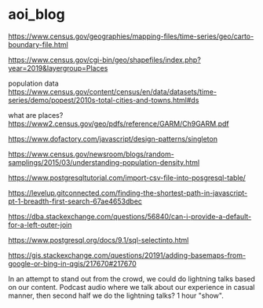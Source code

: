# aoi_blog

https://www.census.gov/geographies/mapping-files/time-series/geo/carto-boundary-file.html

https://www.census.gov/cgi-bin/geo/shapefiles/index.php?year=2019&layergroup=Places

population data
https://www.census.gov/content/census/en/data/datasets/time-series/demo/popest/2010s-total-cities-and-towns.html#ds

what are places?
https://www2.census.gov/geo/pdfs/reference/GARM/Ch9GARM.pdf


https://www.dofactory.com/javascript/design-patterns/singleton

https://www.census.gov/newsroom/blogs/random-samplings/2015/03/understanding-population-density.html

https://www.postgresqltutorial.com/import-csv-file-into-posgresql-table/

https://levelup.gitconnected.com/finding-the-shortest-path-in-javascript-pt-1-breadth-first-search-67ae4653dbec

https://dba.stackexchange.com/questions/56840/can-i-provide-a-default-for-a-left-outer-join

https://www.postgresql.org/docs/9.1/sql-selectinto.html

https://gis.stackexchange.com/questions/20191/adding-basemaps-from-google-or-bing-in-qgis/217670#217670

In an attempt to stand out from the crowd, we could do lightning talks based on our content. Podcast audio where we talk about our experience in casual manner, then second half we do the lightning talks? 1 hour "show".